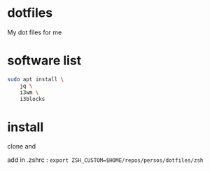 # dotfiles

My dot files for me

# software list

```bash
sudo apt install \
    jq \
    i3wm \
    i3blocks
```

# install

clone and

add in .zshrc : `export ZSH_CUSTOM=$HOME/repos/persos/dotfiles/zsh`